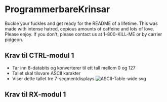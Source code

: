 # ProgrammerbareKrinsar

Buckle your fuckles and get ready for the README of a lifetime. This was made with intense hatred, copious amounts of caffeine and lots of love. Please enjoy. If you don't, please contact us at 1-800-KILL-ME or by carrier pidgeon.

## Krav til CTRL-modul 1
- Tar inn 8-databits og konverterer til ett tall mellom 0 og 127
- Tallet skal tilsvare ASCII karakter
- Viser dette tallet tre 7-segmentdisplays
![ASCII-Table-wide svg](https://github.com/Jawny-E/ProgrammerbareKrinsar/assets/94108006/f68f5f9c-886a-44af-b687-88f2303978a9)


## Krav til RX-modul 1
